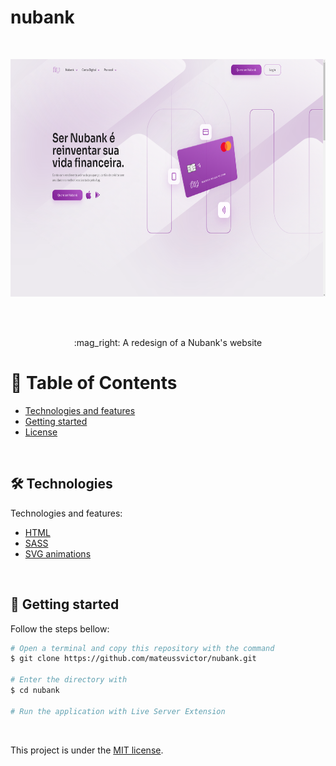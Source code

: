 # nubank

<br>

<p align="center">
  <img src=".github/nubank.png" alt="Nubank Landing Page" style="width:600px; height:380px">
</p>
<br>

<br>

<p align='center'>:mag_right: A redesign of a Nubank's website<p>

# :pushpin: Table of Contents

- [Technologies and features](#hammer_and_wrench-technologies)
- [Getting started](#runner-getting-started)
- [License](#closed_book-license)

<br>


## :hammer_and_wrench: Technologies

Technologies and features:

- [HTML](https://developer.mozilla.org/en-US/docs/Web/HTML)
- [SASS](https://sass-lang.com/)
- [SVG animations](https://developer.mozilla.org/en-US/docs/Web/SVG)

<br>

## :runner: Getting started

Follow the steps bellow:

```bash
# Open a terminal and copy this repository with the command
$ git clone https://github.com/mateussvictor/nubank.git

# Enter the directory with
$ cd nubank

# Run the application with Live Server Extension

```

<br>


This project is under the [MIT license](https://github.com/Mateussv/github-explorer/blob/master/LICENSE).

